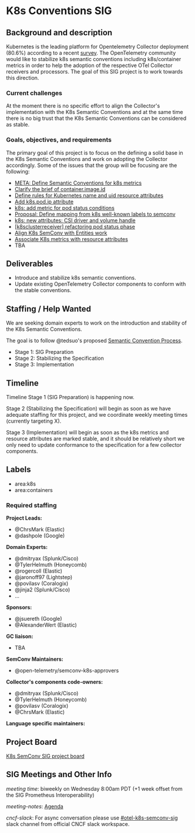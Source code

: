 # K8s Conventions SIG

## Background and description

Kubernetes is the leading platform for Opentelemetry Collector deployment (80.6%) according
to a recent [survey](https://opentelemetry.io/blog/2024/otel-collector-survey/#otel-components-usage).
The OpenTelemetry community would like to stabilize k8s semantic conventions including k8s/container metrics
in order to help the adoption of the respective OTel Collector receivers and processors.
The goal of this SIG project is to work towards this direction.

### Current challenges

At the moment there is no specific effort to align the Collector's implementation with
the K8s Semantic Conventions and at the same time there is no big trust that the K8s Semantic Conventions
can be considered as stable.

### Goals, objectives, and requirements

The primary goal of this project is to focus on the defining a solid base in the K8s Semantic Conventions
and work on adopting the Collector accordingly. Some of the issues that the group will be focusing are the following:

* [META: Define Semantic Conventions for k8s metrics](https://github.com/open-telemetry/semantic-conventions/issues/1032)
* [Clarify the brief of container.image.id](https://github.com/open-telemetry/semantic-conventions/issues/1236)
* [Define rules for Kubernetes name and uid resource attributes](https://github.com/open-telemetry/semantic-conventions/issues/430)
* [Add k8s.pod.ip attribute](https://github.com/open-telemetry/semantic-conventions/issues/1160)
* [k8s: add metric for pod status conditions](https://github.com/open-telemetry/semantic-conventions/issues/1398)
* [Proposal: Define mapping from k8s well-known labels to semconv](https://github.com/open-telemetry/semantic-conventions/issues/236)
* [k8s: new attributes: CSI driver and volume handle](https://github.com/open-telemetry/semantic-conventions/issues/1119)
* [[k8sclusterreceiver] refactoring pod status phase](https://github.com/open-telemetry/opentelemetry-collector-contrib/issues/24425)
* [Align K8s SemConv with Entities work](https://github.com/open-telemetry/semantic-conventions/issues/1420)
* [Associate K8s metrics with resource attributes](https://github.com/open-telemetry/semantic-conventions/issues/1421)
* TBA

## Deliverables

* Introduce and stabilize k8s semantic conventions.
* Update existing OpenTelemetry Collector components to conform with the stable conventions.

## Staffing / Help Wanted

We are seeking domain experts to work on the introduction and stability of the K8s Semantic Conventions.

The goal is to follow @tedsuo's proposed [Semantic Convention Process](https://docs.google.com/document/d/1ghvajKaipiNZso3fDtyNxU7x1zx0_Eyd02OGpMGEpLE/edit#heading=h.xc2ft2cddhny).

- Stage 1: SIG Preparation
- Stage 2: Stabilizing the Specification
- Stage 3: Implementation

## Timeline

Timeline
Stage 1 (SIG Preparation) is happening now.

Stage 2 (Stabilizing the Specification) will begin as soon as we have adequate
staffing for this project, and we coordinate weekly
meeting times (currently targeting X).

Stage 3 (Implementation) will begin as soon as the k8s metrics and resource attributes are marked stable,
and it should be relatively short we only need to update conformance to the specification for a few collector components.

## Labels

* area:k8s
* area:containers

### Required staffing

**Project Leads:**

- @ChrsMark (Elastic)
- @dashpole (Google)

**Domain Experts:**

- @dmitryax (Splunk/Cisco)
- @TylerHelmuth (Honeycomb)
- @rogercoll (Elastic)
- @jaronoff97 (Lightstep)
- @povilasv (Coralogix)
- @jinja2 (Splunk/Cisco)
- ...

**Sponsors:**

- @jsuereth (Google)
- @AlexanderWert (Elastic)

**GC liaison:**

- TBA

**SemConv Maintainers:**

- @open-telemetry/semconv-k8s-approvers

**Collector's components code-owners:**

- @dmitryax (Splunk/Cisco)
- @TylerHelmuth (Honeycomb)
- @povilasv (Coralogix)
- @ChrsMark (Elastic)

**Language specific maintainers:**

## Project Board

[K8s SemConv SIG project board](https://github.com/orgs/open-telemetry/projects/114)

## SIG Meetings and Other Info

*meeting time*: biweekly on Wednesday 8:00am PDT (+1 week offset from the SIG Prometheus Interoperability)

*meeting-notes*: [Agenda](https://docs.google.com/document/d/17DqFVlLvO43neXXTwlSd1zcKjSRA8P3d0Y444QNwUTQ)

*cncf-slack*: For async conversation please use [#otel-k8s-semconv-sig](https://cloud-native.slack.com/archives/C07Q1L0FGKX) slack channel from official CNCF slack workspace.
